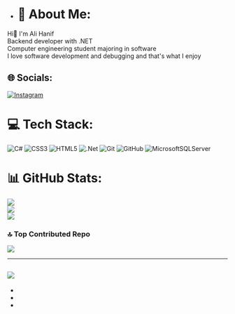 - # 💫 About Me:
Hi👋 I'm Ali Hanif<br>Backend developer with .NET<br>Computer engineering student majoring in software<br>I love software development and debugging and that's what I enjoy


## 🌐 Socials:
[![Instagram](https://img.shields.io/badge/Instagram-%23E4405F.svg?logo=Instagram&logoColor=white)](https://instagram.com/alihanif1400) 

# 💻 Tech Stack:
![C#](https://img.shields.io/badge/c%23-%23239120.svg?style=for-the-badge&logo=csharp&logoColor=white) ![CSS3](https://img.shields.io/badge/css3-%231572B6.svg?style=for-the-badge&logo=css3&logoColor=white) ![HTML5](https://img.shields.io/badge/html5-%23E34F26.svg?style=for-the-badge&logo=html5&logoColor=white) ![.Net](https://img.shields.io/badge/.NET-5C2D91?style=for-the-badge&logo=.net&logoColor=white) ![Git](https://img.shields.io/badge/git-%23F05033.svg?style=for-the-badge&logo=git&logoColor=white) ![GitHub](https://img.shields.io/badge/github-%23121011.svg?style=for-the-badge&logo=github&logoColor=white) ![MicrosoftSQLServer](https://img.shields.io/badge/Microsoft%20SQL%20Server-CC2927?style=for-the-badge&logo=microsoft%20sql%20server&logoColor=white)
# 📊 GitHub Stats:
![](https://github-readme-stats.vercel.app/api?username=AliHANiF2042&theme=vue-dark&hide_border=false&include_all_commits=true&count_private=false)<br/>
![](https://github-readme-streak-stats.herokuapp.com/?user=AliHANiF2042&theme=vue-dark&hide_border=false)<br/>
![](https://github-readme-stats.vercel.app/api/top-langs/?username=AliHANiF2042&theme=vue-dark&hide_border=false&include_all_commits=true&count_private=false&layout=compact)





### 🔝 Top Contributed Repo
![](https://github-contributor-stats.vercel.app/api?username=AliHANiF2042&limit=5&theme=cobalt2&combine_all_yearly_contributions=true)

---
[![](https://visitcount.itsvg.in/api?id=AliHANiF2042&icon=2&color=0)](https://visitcount.itsvg.in)
- 
- 
-
-
